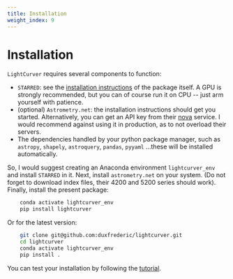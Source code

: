 ```yaml
---
title: Installation
weight_index: 9
---
```

# Installation
`LightCurver` requires several components to function:

- `STARRED`: see the [installation instructions](https://cosmograil.gitlab.io/starred/installation.html#) of the package itself. A GPU is strongly recommended, but you can of course run it on CPU -- just arm yourself with patience.
- (optional) `Astrometry.net`: the installation instructions should get you started. Alternatively, you can get an API key from their [nova](https://nova.astrometry.net/) service. I would recommend against using it in production, as to not overload their servers.
- The dependencies handled by your python package manager, such as `astropy`, `shapely`, `astroquery`, `pandas`, `pyyaml` ...these will be installed automatically.

So, I would suggest creating an Anaconda environment `lightcurver_env` and install `STARRED` in it.
Next, install `astrometry.net` on your system. (Do not forget to download index files, their 4200 and 5200 series should work).
Finally, install the present package:

```bash
    conda activate lightcurver_env
    pip install lightcurver
```

Or for the latest version:
```bash
    git clone git@github.com:duxfrederic/lightcurver.git
    cd lightcurver
    conda activate lightcurver_env
    pip install .
```


You can test your installation by following the [tutorial](tutorial.md).

